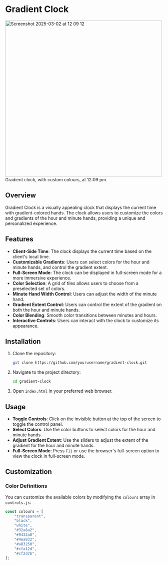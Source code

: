 # Gradient Clock

<img width="500" alt="Screenshot 2025-03-02 at 12 09 12" src="https://github.com/user-attachments/assets/d8a2dbb6-2e95-4b88-a90a-7cae904da7c2" />
Gradient clock, with custom colours, at 12:09 pm. 



## Overview

Gradient Clock is a visually appealing clock that displays the current time with gradient-colored hands. The clock allows users to customize the colors and gradients of the hour and minute hands, providing a unique and personalized experience.

## Features

- **Client-Side Time**: The clock displays the current time based on the client's local time.
- **Customizable Gradients**: Users can select colors for the hour and minute hands, and control the gradient extent.
- **Full-Screen Mode**: The clock can be displayed in full-screen mode for a more immersive experience.
- **Color Selection**: A grid of tiles allows users to choose from a preselected set of colors.
- **Minute Hand Width Control**: Users can adjust the width of the minute hand.
- **Gradient Extent Control**: Users can control the extent of the gradient on both the hour and minute hands.
- **Color Blending**: Smooth color transitions between minutes and hours.
- **Interactive Controls**: Users can interact with the clock to customize its appearance.

## Installation

1. Clone the repository:
    ```bash
    git clone https://github.com/yourusername/gradient-clock.git
    ```
2. Navigate to the project directory:
    ```bash
    cd gradient-clock
    ```
3. Open `index.html` in your preferred web browser.

## Usage

- **Toggle Controls**: Click on the invisible button at the top of the screen to toggle the control panel.
- **Select Colors**: Use the color buttons to select colors for the hour and minute hands.
- **Adjust Gradient Extent**: Use the sliders to adjust the extent of the gradient for the hour and minute hands.
- **Full-Screen Mode**: Press `F11` or use the browser's full-screen option to view the clock in full-screen mode.

## Customization

### Color Definitions

You can customize the available colors by modifying the `colours` array in `controls.js`:

```javascript
const colours = [
    "transparent",
    "black",
    "white",
    "#32a8a2",
    "#9432a8",
    "#4ea832",
    "#a83250",
    "#cfa12d",
    "#cf2d7b",
];
